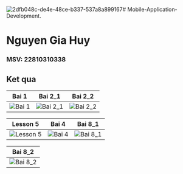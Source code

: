 ![2dfb048c-de4e-48ce-b337-537a8a899167](https://github.com/user-attachments/assets/7e74f5a8-e09e-443c-9c88-37e4d9202c67)# Mobile-Application-Development.
# Nguyen Gia Huy
### MSV: 22810310338
## Ket qua

| Bai 1 | Bai 2_1 | Bai 2_2 |
|-------|---------|---------|
| ![Bai 1](https://github.com/user-attachments/assets/7dc9bb8c-032b-427a-86fb-90b1c7aaf34a) | ![Bai 2_1](https://github.com/user-attachments/assets/1a4adbfb-23d0-4652-9418-f9b6c2e1bbd0) | ![Bai 2_2](https://github.com/user-attachments/assets/099b0df5-ae3f-4bb8-96c1-7c7a3f49c4ac) |

| Lesson 5 | Bai 4 | Bai 8_1 |
|----------|------|---------|
| ![Lesson 5](https://github.com/user-attachments/assets/de12bc24-74da-4a98-b4d3-c0d9eab1133c) | ![Bai 4](https://github.com/user-attachments/assets/c0eea761-b074-4715-bb96-b91e0d19242c) | ![Bai 8_1](https://github.com/user-attachments/assets/d0e54ded-2179-453b-a562-93480e9ac569) |

| Bai 8_2 |
|---------|
| ![Bai 8_2](https://github.com/user-attachments/assets/ee27edbb-aa59-4335-965b-b12061dd6050) |


